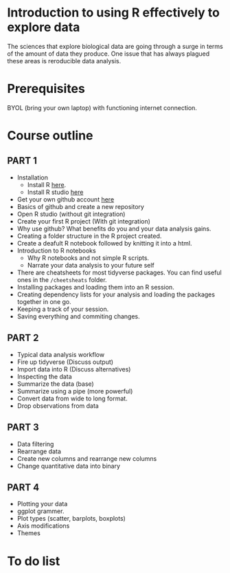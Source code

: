 # Introduction to using R effectively to explore data 

The sciences that explore biological data are going through a surge in terms of the amount of data they produce. One issue that has always plagued these areas is reroducible data analysis. 

# Prerequisites

BYOL (bring your own laptop) with functioning internet connection.

# Course outline

## PART 1

- Installation
  - Install R [here](https://cloud.r-project.org/).
  - Install R studio [here](http://www.rstudio.com/ide/download/)
- Get your own github account [here](https://github.com/join?source=header-home)
- Basics of github and create a new repository
- Open R studio (without git integration)
- Create your first R project (With git integration)
- Why use github? What benefits do you and your data analysis gains.
- Creating a folder structure in the R project created.
- Create a deafult R notebook followed by knitting it into a html. 
- Introduction to R notebooks
  - Why R notebooks and not simple R scripts.
  - Narrate your data analysis to your future self
- There are cheatsheets for most tidyverse packages. You can find useful ones in the `/cheetsheats` folder.
- Installing packages and loading them into an R session. 
- Creating dependency lists for your analysis and loading the packages together in one go.
- Keeping a track of your session. 
- Saving everything and commiting changes.

## PART 2

- Typical data analysis workflow
- Fire up tidyverse (Discuss output)
- Import data into R (Discuss alternatives)
- Inspecting the data
- Summarize the data (base)
- Summarize using a pipe (more powerful)
- Convert data from wide to long format.
- Drop observations from data

## PART 3

- Data filtering
- Rearrange data
- Create new columns and rearrange new columns
- Change quantitative data into binary

## PART 4

- Plotting your data
- ggplot grammer.
- Plot types (scatter, barplots, boxplots)
- Axis modifications
- Themes


# To do list


 
